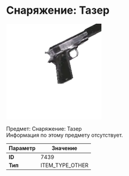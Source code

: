 # Снаряжение: Тазер

![Item Image](../img/7439.webp?raw=true)

Предмет: Снаряжение: Тазер<br>Информация по этому предмету отсутствует.


| Параметр | Значение |
|----------|----------|
| **ID** | 7439 |
| **Тип** | ITEM_TYPE_OTHER |

